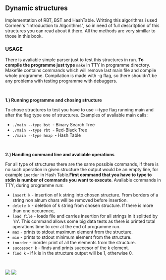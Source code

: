 ## Dynamic structures

Implementation of RBT, BST and HashTable. Writting this algorithms i used Cormen's "Introduction to Algorithms", so in need of full descritption of this structures you can read about it there. All the methods are very simillar to those in this book.


### USAGE

There is avaliable simple parser just to test this structures in run. **To compile the programme just type** `make` in TTY in programme directory. Makefile contains commands which will remove last main file and compile whole programme. Compilation is made with -g flag, so there shouldn't be any problems with testing programme with debuggers.

 <br>
    
  **1.) Running programme and chosing structure**
  
   To chose structures to test you have to use --type flag running main and after the flag type one of structures. Examples of 
   avaliable main calls:
      
   * `./main --type bst `- Binary Search Tree
   * `./main --type rbt `- Red-Black Tree
   * `./main --type hmap `- Hash Table
   
 <br>
   
 **2.) Handling command line and avaliable operations**

  For all type of structures there are the same possible commands, if there is no such operation in given structure the output         would be an empty line, for example `inorder` in Hash Table.**First command that you have to type to stdin is number of commands you want to execute**. Avaliable commands in TTY, during programme run:
  
  * `insert k` - insertion of k string into chosen structure. From borders of a string non alnum chars will be removed before insertion.
  * `delete k` - deletion of k string from chosen structure. If there is more than one occurence,
  * `load file` - loads file and carries insertion for all strings in it splitted by '/n'. This command allows some big data tests as there is printed total operations time to cerr at the end of programme run.
  * `max` - prints to stdout maximum element from the structure.
  * `min` - prints to stdout minimum element from the structure.
  * `inorder` - inorder print of all the elements from the structure.
  * `successor k` - finds and prints succesor of the k element.
  * `find k` - if k is in the structure output will be 1, otherwise 0.
  
  <br>
  
  ![](https://image.ibb.co/nqK9RT/ds1.png) ![](https://image.ibb.co/f2aYmT/ds2.png)
